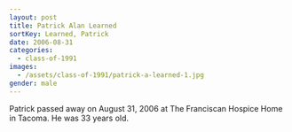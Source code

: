 ```yaml
---
layout: post
title: Patrick Alan Learned
sortKey: Learned, Patrick
date: 2006-08-31
categories:
  - class-of-1991
images:
  - /assets/class-of-1991/patrick-a-learned-1.jpg
gender: male
---
```


Patrick passed away on August 31, 2006 at The Franciscan Hospice Home in Tacoma. He was 33 years old.
